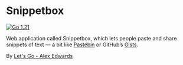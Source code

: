 # Snippetbox

<a href="https://golang.org/doc/go1.21"><img alt="Go 1.21" src="https://img.shields.io/badge/golang-1.21-blue?logo=go&color=5EC9E3"></a>

Web application called Snippetbox, which lets people paste and share snippets of text — a bit like [Pastebin](https://pastebin.com/) or GitHub’s [Gists](https://gist.github.com/).

By [Let's Go - Alex Edwards](https://lets-go.alexedwards.net)
